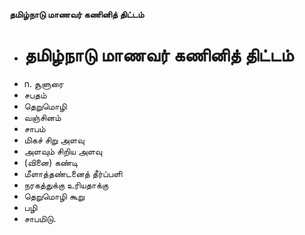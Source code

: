 **தமிழ்நாடு மாணவர் கணினித் திட்டம்**
- # தமிழ்நாடு மாணவர் கணினித் திட்டம்
- n. சூளுரை
- சபதம்
- தெறுமொழி
- வஞ்சினம்
- சாபம்
- மிகச் சிறு அளவு
- அளவும் சிறிய அளவு
- (வினை) கண்டி
- மீளாத்தண்டனைத் தீர்ப்பளி
- நரகத்துக்கு உரியதாக்கு
- தெறுமொழி கூறு
- பழி
- சாபமிடு.

